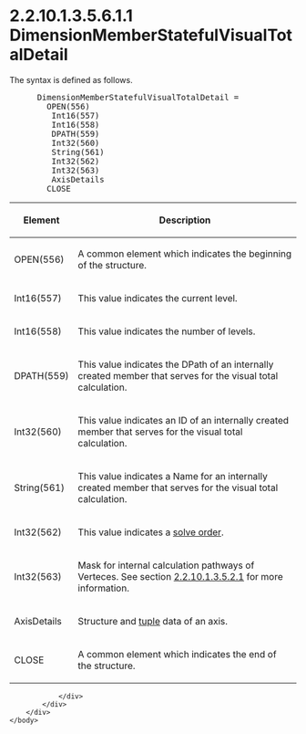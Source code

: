 <html dir="LTR" xmlns:mshelp="http://msdn.microsoft.com/mshelp" xmlns:ddue="http://ddue.schemas.microsoft.com/authoring/2003/5" xmlns:xlink="http://www.w3.org/1999/xlink" xmlns:tool="http://www.microsoft.com/tooltip">
    <head>
        <meta http-equiv="Content-Type" content="text/html; CHARSET=utf-8"></meta>
        <meta name="save" content="history"></meta>
        <title>2.2.10.1.3.5.6.1.1 DimensionMemberStatefulVisualTotalDetail</title>
        <xml>
            <mshelp:toctitle title="2.2.10.1.3.5.6.1.1 DimensionMemberStatefulVisualTotalDetail"></mshelp:toctitle>
            <mshelp:rltitle title="[MS-SSAS8]: DimensionMemberStatefulVisualTotalDetail"></mshelp:rltitle>
            <mshelp:keyword index="A" term="c87fa5dd-c9fe-48c9-b6a9-da290e4c2f17"></mshelp:keyword>
            <mshelp:attr name="DCSext.ContentType" value="open specification"></mshelp:attr>
            <mshelp:attr name="AssetID" value="c87fa5dd-c9fe-48c9-b6a9-da290e4c2f17"></mshelp:attr>
            <mshelp:attr name="TopicType" value="kbRef"></mshelp:attr>
            <mshelp:attr name="DCSext.Title" value="[MS-SSAS8]: DimensionMemberStatefulVisualTotalDetail" />
        </xml>
    </head>
    <body>
        <div id="header">
            <h1 class="heading">2.2.10.1.3.5.6.1.1 DimensionMemberStatefulVisualTotalDetail</h1>
        </div>
        <div id="mainSection">
            <div id="mainBody">
                <div id="allHistory" class="saveHistory"></div>
                <div id="sectionSection0" class="section" name="collapseableSection">
                    

<p>The syntax is defined as follows.           </p>

<dl>
<dd>
<div><pre> DimensionMemberStatefulVisualTotalDetail = 
   OPEN(556)
    Int16(557) 
    Int16(558) 
    DPATH(559)
    Int32(560) 
    String(561) 
    Int32(562)
    Int32(563) 
    AxisDetails
   CLOSE
</pre></div>
</dd></dl>

<table>
 <thead>
  <tr>
   <th>
   <p>Element</p>
   </th>
   <th>
   <p>Description</p>
   </th>
  </tr>
 </thead>
 <tr>
  <td>
  <p>OPEN(556)</p>
  </td>
  <td>
  <p>A common element which indicates the beginning of the
  structure.</p>
  </td>
 </tr>
 <tr>
  <td>
  <p>Int16(557)</p>
  </td>
  <td>
  <p>This value indicates the current level.</p>
  </td>
 </tr>
 <tr>
  <td>
  <p>Int16(558)</p>
  </td>
  <td>
  <p>This value indicates the number of levels.</p>
  </td>
 </tr>
 <tr>
  <td>
  <p>DPATH(559)</p>
  </td>
  <td>
  <p>This value indicates the DPath of an internally
  created member that serves for the visual total calculation.</p>
  </td>
 </tr>
 <tr>
  <td>
  <p>Int32(560)</p>
  </td>
  <td>
  <p>This value indicates an ID of an internally created
  member that serves for the visual total calculation.</p>
  </td>
 </tr>
 <tr>
  <td>
  <p>String(561)</p>
  </td>
  <td>
  <p>This value indicates a Name for an internally created
  member that serves for the visual total calculation.</p>
  </td>
 </tr>
 <tr>
  <td>
  <p>Int32(562)</p>
  </td>
  <td>
  <p>This value indicates a <a href="c527450b-f5bd-424b-8c98-ba6365288f35.html#gt_7faee801-7705-424a-8e64-1cd18ab0dfab">solve order</a>.</p>
  </td>
 </tr>
 <tr>
  <td>
  <p>Int32(563)</p>
  </td>
  <td>
  <p>Mask for internal calculation pathways of Verteces.
  See section <a href="e294988f-1b0c-4319-a599-3caee4779701.html">2.2.10.1.3.5.2.1</a>
  for more information.</p>
  </td>
 </tr>
 <tr>
  <td>
  <p>AxisDetails</p>
  </td>
  <td>
  <p>Structure and <a href="c527450b-f5bd-424b-8c98-ba6365288f35.html#gt_e64f7e8a-c55b-47dc-9c6e-2afe5f13d448">tuple</a> data of an axis.</p>
  </td>
 </tr>
 <tr>
  <td>
  <p>CLOSE</p>
  </td>
  <td>
  <p>A common element which indicates the end of the
  structure.</p>
  </td>
 </tr>
</table>

<p> </p>


                </div>
            </div>
        </div>
    </body>
</html>